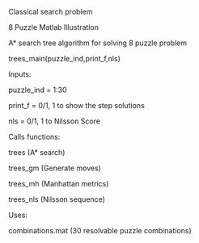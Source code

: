 Classical search problem

8 Puzzle Matlab Illustration

A* search tree algorithm for solving 8 puzzle problem

trees_main(puzzle_ind,print_f,nls)

Inputs:

   puzzle_ind = 1:30

   print_f = 0/1, 1 to show the step solutions 

   nls = 0/1, 1 to Nilsson Score

Calls functions: 

   trees (A* search)

   trees_gm (Generate moves)

   trees_mh (Manhattan metrics)

   trees_nls (Nilsson sequence)

Uses:

   combinations.mat (30 resolvable puzzle combinations)
